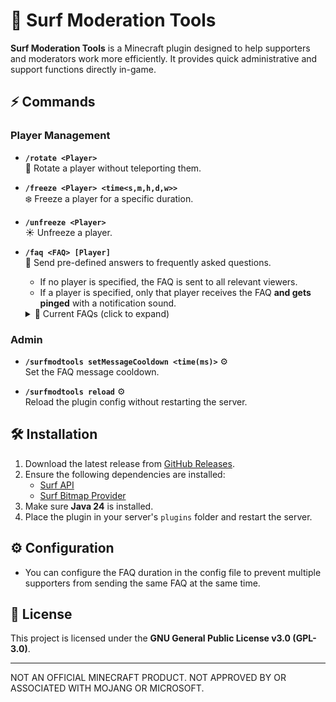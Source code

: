 # 🌊 Surf Moderation Tools

**Surf Moderation Tools** is a Minecraft plugin designed to help supporters and moderators work more efficiently. It
provides quick administrative and support functions directly in-game.

## ⚡ Commands

### Player Management

- **`/rotate <Player>`**   
  🔄 Rotate a player without teleporting them.

- **`/freeze <Player> <time<s,m,h,d,w>>`**   
  ❄️ Freeze a player for a specific duration.

- **`/unfreeze <Player>`**   
  ☀️ Unfreeze a player.

- **`/faq <FAQ> [Player]`**  
  📄 Send pre-defined answers to frequently asked questions.

    - If no player is specified, the FAQ is sent to all relevant viewers.
    - If a player is specified, only that player receives the FAQ **and gets pinged** with a notification sound.

  <details>
    <summary>📄 Current FAQs (click to expand)</summary>

    - Ask
    - BenefitsAsVeteran
    - ClanInformation
    - HowToCreatePlot
    - HowToInstallVoiceChat
    - HowToJoin
    - HowToOpenTicket
    - NextEvent
    - ReadTheDocs
    - ReportBug
    - ReportPlayer
    - Rulebook
    - ServerModpack
    - SurvivalDowntime
    - TakePartInEvent
    - WhyNoElytraInTheEnd
    - WhyNoTeleportation
    - WhyNoVillagers
    -
  </details>

### Admin

- **`/surfmodtools setMessageCooldown <time(ms)>`** ⚙️  
  Set the FAQ message cooldown.

- **`/surfmodtools reload`** ⚙️  
  Reload the plugin config without restarting the server.

## 🛠 Installation

1. Download the latest release from [GitHub Releases](https://github.com/SLNE-Development/surf-moderation-tools).
2. Ensure the following dependencies are installed:
    - [Surf API](https://github.com/SLNE-Development/surf-api)
    - [Surf Bitmap Provider](https://github.com/SLNE-Development/surf-bitmap-provider)
4. Make sure **Java 24** is installed.
5. Place the plugin in your server's `plugins` folder and restart the server.

## ⚙️ Configuration

- You can configure the FAQ duration in the config file to prevent multiple supporters from sending the same FAQ at the
  same time.

## 📜 License

This project is licensed under the **GNU General Public License v3.0 (GPL-3.0)**.

---

NOT AN OFFICIAL MINECRAFT PRODUCT. NOT APPROVED BY OR ASSOCIATED WITH MOJANG OR MICROSOFT.